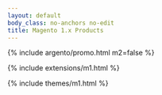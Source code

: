 ```yaml
---
layout: default
body_class: no-anchors no-edit
title: Magento 1.x Products
---
```


{% include argento/promo.html m2=false %}

{% include extensions/m1.html %}

{% include themes/m1.html %}
